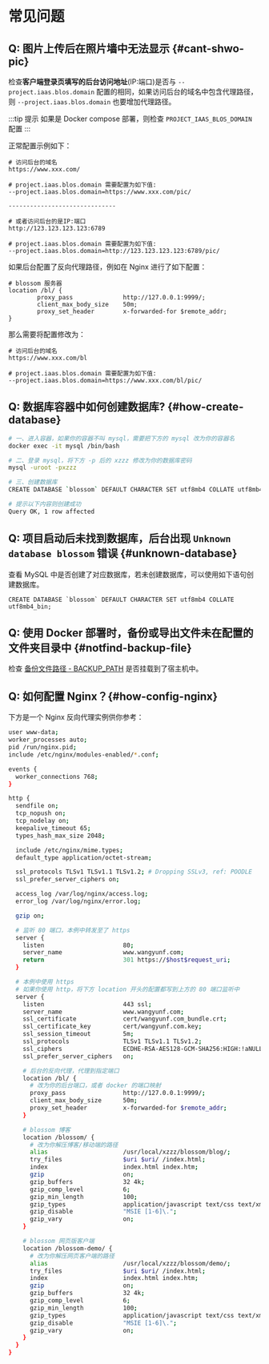 <script setup lang="ts">
import { onMounted } from 'vue'
import { info } from '../../scripts/stat-api'

onMounted(() => {
  info()
})
</script>

# 常见问题

## Q: 图片上传后在照片墙中无法显示 {#cant-shwo-pic}

检查**客户端登录页填写的后台访问地址**(IP:端口)是否与 `--project.iaas.blos.domain` 配置的相同，如果访问后台的域名中包含代理路径，则 `--project.iaas.blos.domain` 也要增加代理路径。

:::tip 提示
如果是 Docker compose 部署，则检查 `PROJECT_IAAS_BLOS_DOMAIN` 配置
:::

正常配置示例如下：

```shell
# 访问后台的域名
https://www.xxx.com/

# project.iaas.blos.domain 需要配置为如下值:
--project.iaas.blos.domain=https://www.xxx.com/pic/

------------------------------

# 或者访问后台的是IP:端口
http://123.123.123.123:6789

# project.iaas.blos.domain 需要配置为如下值:
--project.iaas.blos.domain=http://123.123.123.123:6789/pic/
```

如果后台配置了反向代理路径，例如在 Nginx 进行了如下配置：

```shell
# blossom 服务器
location /bl/ {
        proxy_pass              http://127.0.0.1:9999/;
        client_max_body_size    50m;
        proxy_set_header        x-forwarded-for $remote_addr;
}
```

那么需要将配置修改为：

```shell
# 访问后台的域名
https://www.xxx.com/bl

# project.iaas.blos.domain 需要配置为如下值:
--project.iaas.blos.domain=https://www.xxx.com/bl/pic/
```

## Q: 数据库容器中如何创建数据库? {#how-create-database}

```bash
# 一、进入容器，如果你的容器不叫 mysql，需要把下方的 mysql 改为你的容器名
docker exec -it mysql /bin/bash

# 二、登录 mysql，将下方 -p 后的 xzzz 修改为你的数据库密码
mysql -uroot -pxzzz

# 三、创建数据库
CREATE DATABASE `blossom` DEFAULT CHARACTER SET utf8mb4 COLLATE utf8mb4_bin;

# 提示以下内容则创建成功
Query OK, 1 row affected
```

## Q: 项目启动后未找到数据库，后台出现 `Unknown database blossom` 错误 {#unknown-database}

查看 MySQL 中是否创建了对应数据库，若未创建数据库，可以使用如下语句创建数据库。

```
CREATE DATABASE `blossom` DEFAULT CHARACTER SET utf8mb4 COLLATE utf8mb4_bin;

```

## Q: 使用 Docker 部署时，备份或导出文件未在配置的文件夹目录中 {#notfind-backup-file}

检查 [备份文件路径 - BACKUP_PATH](./backend-props#sys-params) 是否挂载到了宿主机中。

## Q: 如何配置 Nginx？{#how-config-nginx}

下方是一个 Nginx 反向代理实例供你参考：

```bash
user www-data;
worker_processes auto;
pid /run/nginx.pid;
include /etc/nginx/modules-enabled/*.conf;

events {
  worker_connections 768;
}

http {
  sendfile on;
  tcp_nopush on;
  tcp_nodelay on;
  keepalive_timeout 65;
  types_hash_max_size 2048;

  include /etc/nginx/mime.types;
  default_type application/octet-stream;

  ssl_protocols TLSv1 TLSv1.1 TLSv1.2; # Dropping SSLv3, ref: POODLE
  ssl_prefer_server_ciphers on;

  access_log /var/log/nginx/access.log;
  error_log /var/log/nginx/error.log;

  gzip on;

  # 监听 80 端口，本例中转发至了 https
  server {
    listen                      80;
    server_name                 www.wangyunf.com;
    return                      301 https://$host$request_uri;
  }

  # 本例中使用 https
  # 如果你使用 http，将下方 location 开头的配置都写到上方的 80 端口监听中
  server {
    listen                      443 ssl;
    server_name                 www.wangyunf.com;
    ssl_certificate             cert/wangyunf.com_bundle.crt;
    ssl_certificate_key         cert/wangyunf.com.key;
    ssl_session_timeout         5m;
    ssl_protocols               TLSv1 TLSv1.1 TLSv1.2;
    ssl_ciphers                 ECDHE-RSA-AES128-GCM-SHA256:HIGH:!aNULL:!MD5:!RC4:!DHE;
    ssl_prefer_server_ciphers   on;

    # 后台的反向代理，代理到指定端口
    location /bl/ {
      # 改为你的后台端口，或者 docker 的端口映射
      proxy_pass                http://127.0.0.1:9999/;
      client_max_body_size      50m;
      proxy_set_header          x-forwarded-for $remote_addr;
    }

    # blossom 博客
    location /blossom/ {
      # 改为你解压博客/移动端的路径
      alias                     /usr/local/xzzz/blossom/blog/;
      try_files                 $uri $uri/ /index.html;
      index                     index.html index.htm;
      gzip                      on;
      gzip_buffers              32 4k;
      gzip_comp_level           6;
      gzip_min_length           100;
      gzip_types                application/javascript text/css text/xml font/ttf font/otf image/svg+xml;
      gzip_disable              "MSIE [1-6]\.";
      gzip_vary                 on;
    }

    # blossom 网页版客户端
    location /blossom-demo/ {
      # 改为你解压网页客户端的路径
      alias                     /usr/local/xzzz/blossom/demo/;
      try_files                 $uri $uri/ /index.html;
      index                     index.html index.htm;
      gzip                      on;
      gzip_buffers              32 4k;
      gzip_comp_level           6;
      gzip_min_length           100;
      gzip_types                application/javascript text/css text/xml font/ttf font/otf image/svg+xml;
      gzip_disable              "MSIE [1-6]\.";
      gzip_vary                 on;
    }
  }
}
```

